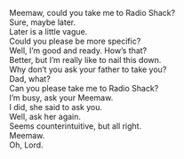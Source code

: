 
Meemaw, could you take me to Radio Shack?   
Sure, maybe later.   
Later is a little vague.   
Could you please be more specific?   
Well, I’m good and ready. How’s that?   
Better, but I’m really like to nail this down.   
Why don’t you ask your father to take you?   
Dad, what?   
Can you please take me to Radio Shack?   
I’m busy, ask your Meemaw.   
I did, she said to ask you.   
Well, ask her again.   
Seems counterintuitive, but all right.   
Meemaw.   
Oh, Lord.   



